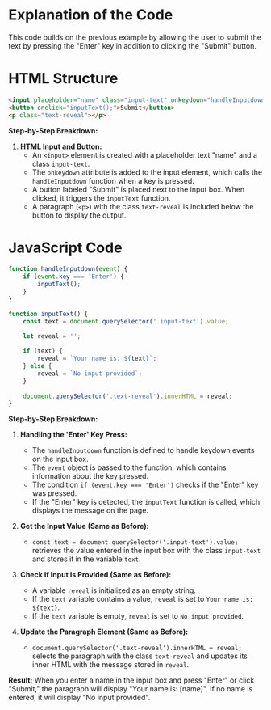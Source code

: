 
# Explanation of the Code

This code builds on the previous example by allowing the user to submit the text by pressing the "Enter" key in addition to clicking the "Submit" button.

# HTML Structure

```html
<input placeholder="name" class="input-text" onkeydown="handleInputdown(event)">
<button onclick="inputText();">Submit</button>
<p class="text-reveal"></p>
```

**Step-by-Step Breakdown:**

1. **HTML Input and Button:**
   - An `<input>` element is created with a placeholder text "name" and a class `input-text`.
   - The `onkeydown` attribute is added to the input element, which calls the `handleInputdown` function when a key is pressed.
   - A button labeled "Submit" is placed next to the input box. When clicked, it triggers the `inputText` function.
   - A paragraph (`<p>`) with the class `text-reveal` is included below the button to display the output.

# JavaScript Code

```javascript
function handleInputdown(event) {
    if (event.key === 'Enter') {
        inputText();
    }
}

function inputText() {
    const text = document.querySelector('.input-text').value;
    
    let reveal = '';

    if (text) {
        reveal = `Your name is: ${text}`;
    } else {
        reveal = `No input provided`;
    }
   
    document.querySelector('.text-reveal').innerHTML = reveal;
}
```

**Step-by-Step Breakdown:**

1. **Handling the 'Enter' Key Press:**
   - The `handleInputdown` function is defined to handle keydown events on the input box.
   - The `event` object is passed to the function, which contains information about the key pressed.
   - The condition `if (event.key === 'Enter')` checks if the "Enter" key was pressed.
   - If the "Enter" key is detected, the `inputText` function is called, which displays the message on the page.

2. **Get the Input Value (Same as Before):**
   - `const text = document.querySelector('.input-text').value;` retrieves the value entered in the input box with the class `input-text` and stores it in the variable `text`.

3. **Check if Input is Provided (Same as Before):**
   - A variable `reveal` is initialized as an empty string.
   - If the `text` variable contains a value, `reveal` is set to `Your name is: ${text}`.
   - If the `text` variable is empty, `reveal` is set to `No input provided`.

4. **Update the Paragraph Element (Same as Before):**
   - `document.querySelector('.text-reveal').innerHTML = reveal;` selects the paragraph with the class `text-reveal` and updates its inner HTML with the message stored in `reveal`.

**Result:**
When you enter a name in the input box and press "Enter" or click "Submit," the paragraph will display "Your name is: [name]". If no name is entered, it will display "No input provided".
